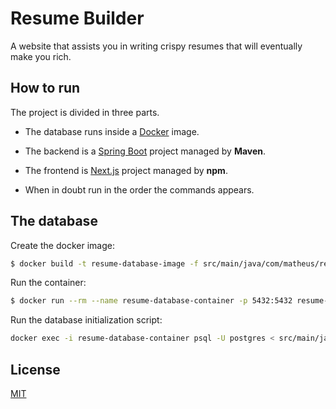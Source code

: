 # Resume Builder

A website that assists you in writing crispy resumes that will eventually make you rich.

## How to run

The project is divided in three parts.

- The database runs inside a [Docker](https://www.docker.com/) image.

- The backend is a [Spring Boot](https://spring.io/projects/spring-boot/) project managed by **Maven**.

- The frontend is [Next.js](https://spring.io/projects/spring-boot/) project managed by **npm**.

- When in doubt run in the order the commands appears.

## The database

Create the docker image:

```bash
$ docker build -t resume-database-image -f src/main/java/com/matheus/resumebuilder/infrastructure/Dockerfile .
```

Run the container:

```bash
$ docker run --rm --name resume-database-container -p 5432:5432 resume-database-image
```

Run the database initialization script:

```bash
docker exec -i resume-database-container psql -U postgres < src/main/java/com/matheus/resumebuilder/infrastructure/init.sql
```

## License

[MIT](https://choosealicense.com/licenses/mit/)